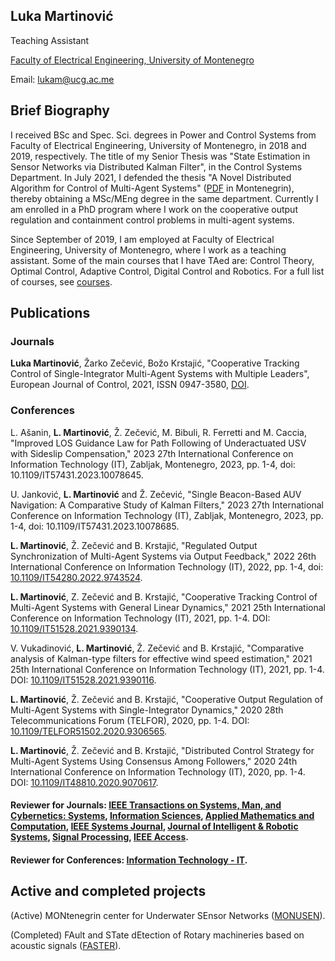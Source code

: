 ## Luka Martinović

Teaching Assistant

[Faculty of Electrical Engineering, University of Montenegro](https://www.ucg.ac.me/etf)

Email: [lukam@ucg.ac.me](lukam@ucg.ac.me)

## Brief Biography
I received BSc and Spec. Sci. degrees in Power and Control Systems from Faculty of Electrical Engineering, University of Montenegro, in 2018 and 2019, respectively. The title of my Senior Thesis was "State Estimation in Sensor Networks via Distributed Kalman Filter", in the Control Systems Department. In July 2021, I defended the thesis "A Novel Distributed Algorithm for Control of Multi-Agent Systems" ([PDF](https://github.com/lukamart/lukamart.github.io/files/7966313/lukamart.pdf) in Montenegrin), thereby obtaining a MSc/MEng degree in the same department. Currently I am enrolled in a PhD program where I work on the cooperative output regulation and containment control problems in multi-agent systems.

Since September of 2019, I am employed at Faculty of Electrical Engineering, University of Montenegro, where I work as a teaching assistant. Some of the main courses that I have TAed are: Control Theory, Optimal Control, Adaptive Control, Digital Control and Robotics. For a full list of courses, see [courses](https://www.ucg.ac.me/radnik/900931-luka-martinovic).

## Publications

### Journals

**Luka Martinović**, Žarko Zečević, Božo Krstajić, "Cooperative Tracking Control of Single-Integrator Multi-Agent Systems with Multiple Leaders", European Journal of Control, 2021, ISSN 0947-3580, [DOI](https://doi.org/10.1016/j.ejcon.2021.11.003).

### Conferences
L. Ašanin, **L. Martinović**, Ž. Zečević, M. Bibuli, R. Ferretti and M. Caccia, "Improved LOS Guidance Law for Path Following of Underactuated USV with Sideslip Compensation," 2023 27th International Conference on Information Technology (IT), Zabljak, Montenegro, 2023, pp. 1-4, doi: 10.1109/IT57431.2023.10078645.

U. Janković, **L. Martinović** and Ž. Zečević, "Single Beacon-Based AUV Navigation: A Comparative Study of Kalman Filters," 2023 27th International Conference on Information Technology (IT), Zabljak, Montenegro, 2023, pp. 1-4, doi: 10.1109/IT57431.2023.10078685.

**L. Martinović**, Ž. Zečević and B. Krstajić, "Regulated Output Synchronization of Multi-Agent Systems via Output Feedback," 2022 26th International Conference on Information Technology (IT), 2022, pp. 1-4, doi: [10.1109/IT54280.2022.9743524](https://ieeexplore.ieee.org/document/9743524).

**L. Martinović**, Z. Zečević and B. Krstajić, "Cooperative Tracking Control of Multi-Agent Systems with General Linear Dynamics," 2021 25th International Conference on Information Technology (IT), 2021, pp. 1-4. DOI: [10.1109/IT51528.2021.9390134](https://ieeexplore.ieee.org/abstract/document/9390134).

V. Vukadinović, **L. Martinović**, Ž. Zečević and B. Krstajić, "Comparative analysis of Kalman-type filters for effective wind speed estimation," 2021 25th International Conference on Information Technology (IT), 2021, pp. 1-4. DOI: [10.1109/IT51528.2021.9390116](https://ieeexplore.ieee.org/abstract/document/9390116).

**L. Martinović**, Ž. Zečević and B. Krstajić, "Cooperative Output Regulation of Multi-Agent Systems with Single-Integrator Dynamics," 2020 28th Telecommunications Forum (TELFOR), 2020, pp. 1-4. DOI: [10.1109/TELFOR51502.2020.9306565](https://ieeexplore.ieee.org/abstract/document/9306565).

**L. Martinović**, Ž. Zečević and B. Krstajić, "Distributed Control Strategy for Multi-Agent Systems Using Consensus Among Followers," 2020 24th International Conference on Information Technology (IT), 2020, pp. 1-4. DOI: [10.1109/IT48810.2020.9070617](https://ieeexplore.ieee.org/abstract/document/9306565).

#### Reviewer for Journals: [IEEE Transactions on Systems, Man, and Cybernetics: Systems](https://ieeexplore.ieee.org/xpl/RecentIssue.jsp?punumber=6221021), [Information Sciences](https://www.sciencedirect.com/journal/information-sciences), [Applied Mathematics and Computation](https://www.journals.elsevier.com/applied-mathematics-and-computation), [IEEE Systems Journal](https://ieeexplore.ieee.org/xpl/RecentIssue.jsp?punumber=4267003), [Journal of Intelligent & Robotic Systems](https://www.springer.com/journal/10846/), [Signal Processing](https://www.sciencedirect.com/journal/signal-processing), [IEEE Access](https://ieeeaccess.ieee.org/).
#### Reviewer for Conferences: [Information Technology - IT](http://www.it.ac.me/eng/).

## Active and completed projects
(Active) MONtenegrin center for Underwater SEnsor Networks ([MONUSEN](http://monusen.ucg.ac.me/)).

(Completed) FAult and STate dEtection of Rotary machineries based on acoustic signals ([FASTER](http://www.faster.ucg.ac.me)). 
